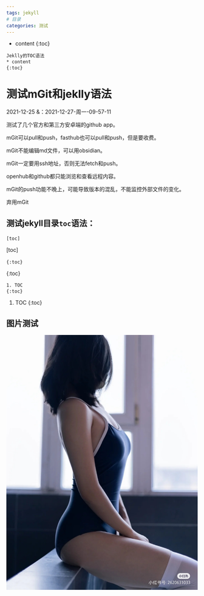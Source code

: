 ```yaml
---
tags: jekyll
# 目录
categories: 测试
---
```


* content
{:toc}

```
Jeklly的TOC语法
* content
{:toc}
```
# 测试mGit和jeklly语法
2021-12-25
&：2021-12-27-周一-09-57-11

测试了几个官方和第三方安卓端的github app。

mGit可以pull和push，fasthub也可以pull和push，但是要收费。

mGit不能编辑md文件，可以用obsidian。

mGit一定要用ssh地址，否则无法fetch和push。

openhub和github都只能浏览和查看远程内容。

mGit的push功能不晚上，可能导致版本的混乱，不能监控外部文件的变化。

弃用mGit

## 测试jekyll目录`toc`语法：

`[toc]`

[toc]

`{:toc}`

{:toc}

```
1. TOC
{:toc}
```

1. TOC
{:toc}


## 图片测试
![](/images/1638154459753B22BC3C814B83EF8.jpg)

